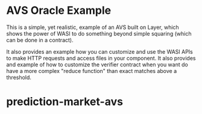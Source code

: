 # AVS Oracle Example

This is a simple, yet realistic, example of an AVS built on Layer, which shows the power of WASI
to do something beyond simple squaring (which can be done in a contract).

It also provides an example how you can customize and use the WASI APIs
to make HTTP requests and access files in your component. It also provides and example of
how to customize the verifier contract when you want do have a more complex "reduce function"
than exact matches above a threshold.

# prediction-market-avs
